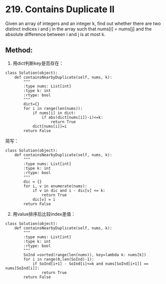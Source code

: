 # 219. Contains Duplicate II

Given an array of integers and an integer k, find out whether there are two distinct indices i and j in the array such that nums[i] = nums[j] and the absolute difference between i and j is at most k.

## Method:

1. 用dict判断key是否存在：

```
class Solution(object):
    def containsNearbyDuplicate(self, nums, k):
        """
        :type nums: List[int]
        :type k: int
        :rtype: bool
        """
        dict={}
        for i in range(len(nums)):
            if nums[i] in dict:
                if abs(dict[nums[i]]-i)<=k:
                    return True 
            dict[nums[i]]=i
        return False
```
简写：
```
class Solution(object):
    def containsNearbyDuplicate(self, nums, k):
        """
        :type nums: List[int]
        :type k: int
        :rtype: bool
        """
        dic = {}
        for i, v in enumerate(nums):
            if v in dic and i - dic[v] <= k:
                return True
            dic[v] = i
        return False
```
2. 用value排序后比较index差值：

```
class Solution(object):
    def containsNearbyDuplicate(self, nums, k):
        """
        :type nums: List[int]
        :type k: int
        :rtype: bool
        """
        SoInd =sorted(range(len(nums)), key=lambda k: nums[k])        
        for i in range(0,len(SoInd)-1):
            if SoInd[i+1] - SoInd[i]<=k and nums[SoInd[i+1]] == nums[SoInd[i]]:
                return True
        return False
```